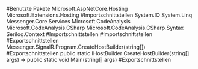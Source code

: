 #Benutzte Pakete
Microsoft.AspNetCore.Hosting
Microsoft.Extensions.Hosting
#Importschnittstellen
System.IO
System.Linq
Messenger.Core.Services
Microsoft.CodeAnalysis
Microsoft.CodeAnalysis.CSharp
Microsoft.CodeAnalysis.CSharp.Syntax
Serilog.Context
#Importschnittstellen
#Importschnittstellen
#Exportschnittstellen
Messenger.SignalR.Program.CreateHostBuilder(string[])
#Exportschnittstellen
public static IHostBuilder CreateHostBuilder(string[] args) =>
public static void Main(string[] args)
#Exportschnittstellen
